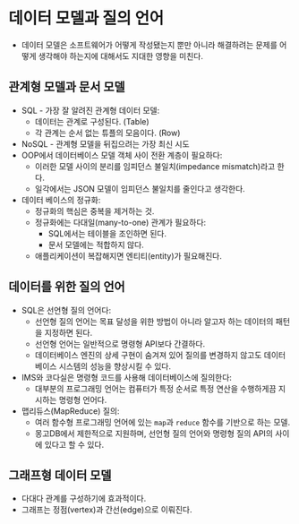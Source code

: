 # 데이터 모델과 질의 언어

* 데이터 모델은 소프트웨어가 어떻게 작성됐는지 뿐만 아니라 해결하려는 문제를 어떻게 생각해야 하는지에 대해서도 지대한 영향을 미친다.

## 관계형 모델과 문서 모델

* SQL - 가장 잘 알려진 관계형 데이터 모델:
  * 데이터는 관계로 구성된다. (Table)
  * 각 관계는 순서 없는 튜플의 모음이다. (Row)
* NoSQL - 관계형 모델을 뒤집으려는 가장 최신 시도
* OOP에서 데이터베이스 모델 객체 사이 전환 계층이 필요하다:
  * 이러한 모델 사이의 분리를 임피던스 불일치(impedance mismatch)라고 한다.
  * 일각에서는 JSON 모델이 임피던스 불일치를 줄인다고 생각한다.
* 데이터 베이스의 정규화:
  * 정규화의 핵심은 중복을 제거하는 것.
  * 정규화에는 다대일(many-to-one) 관계가 필요하다:
    * SQL에서는 테이블을 조인하면 된다. 
    * 문서 모델에는 적합하지 않다.
  * 애플리케이션이 복잡해지면 엔티티(entity)가 필요해진다.

## 데이터를 위한 질의 언어

* SQL은 선언형 질의 언어다:
  * 선언형 질의 언어는 목표 달성을 위한 방법이 아니라 알고자 하는 데이터의 패턴을 지정하면 된다.
  * 선언형 언어는 일반적으로 명령형 API보다 간결하다.
  * 데이터베이스 엔진의 상세 구현이 숨겨져 있어 질의를 변경하지 않고도 데이터베이스 시스템의 성능을 향상시킬 수 있다.
* IMS와 코다실은 명령형 코드를 사용해 데이터베이스에 질의한다:
  * 대부분의 프로그래밍 언어는 컴퓨터가 특정 순서로 특정 연산을 수행하게끔 지시하는 명령형 언어다.
* 맵리듀스(MapReduce) 질의:
  * 여러 함수형 프로그래밍 언어에 있는 `map`과 `reduce` 함수를 기반으로 하는 모델.
  * 몽고DB에서 제한적으로 지원하며, 선언형 질의 언어와 명령형 질의 API의 사이에 있다고 할 수 있다.

## 그래프형 데이터 모델

* 다대다 관계를 구성하기에 효과적이다.
* 그래프는 정점(vertex)과 간선(edge)으로 이뤄진다.
